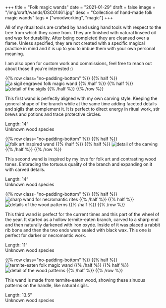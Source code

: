 +++
title = "Folk magic wands"
date = "2021-01-29"
draft = false
image = "/img/craft/wands/DSC01461.jpg"
desc = "Collection of hand-made folk magic wands"
tags = ["woodworking", "magic"]
+++

All of my ritual tools are crafted by hand using hand tools with respect to the tree from which they came from. They are finished with natural linseed oil and wax for durability. After being completed they are cleansed over a flame. Unless specified, they are not created with a specific magical practice in mind and it is up to you to imbue them with your own personal meaning.

I am also open for custom work and commissions, feel free to reach out about those if you’re interested :)

{{% row class="no-padding-bottom" %}}
{{% half %}}
![a sigil engraved folk magic wand](/img/craft/wands/DSC01469.jpg "a sigil engraved folk magic wand")
{{% /half %}}
{{% half %}}
![detail of the sigils](/img/craft/wands/DSC01470.jpg "detail of the sigils")
{{% /half %}}
{{% /row %}}

This first wand is perfectly aligned with my own carving style. Keeping the general shape of the branch while at the same time adding faceted details and sigils that complement it. It is perfect to direct energy in ritual work, stir brews and potions and trace protective circles.

Length: 14”  
Unknown wood species

{{% row class="no-padding-bottom" %}}
{{% half %}}
![folk art inspired wand](/img/craft/wands/DSC01461.jpg "folk art inspired wand")
{{% /half %}}
{{% half %}}
![detail of the carving](/img/craft/wands/DSC01464.jpg "detail of the carving")
{{% /half %}}
{{% /row %}}

This second wand is inspired by my love for folk art and contrasting wood tones. Embracing the tortuous quality of the branch and expanding on it with carved details.

Length: 14”  
Unknown wood species

{{% row class="no-padding-bottom" %}}
{{% half %}}
![sharp wand for necromantic rites](/img/craft/wands/DSC01472.jpg "sharp wand for necromantic rites")
{{% /half %}}
{{% half %}}
![details of the wood patterns](/img/craft/wands/DSC01473.jpg "details of the wood patterns")
{{% /half %}}
{{% /row %}}

This third wand is perfect for the current times and this part of the wheel of the year. It started as a hollow termite-eaten branch, carved to a sharp end and then naturally darkened with iron oxyde. Inside of it was placed a rabbit rib bone and then the two ends were sealed with black wax. This one is perfect for darker or necromantic work.

Length: 11”  
Unknown wood species

{{% row class="no-padding-bottom" %}}
{{% half %}}
![termite-eaten folk magic wand](/img/craft/wands/DSC01478.jpg "termite-eaten folk magic wand")
{{% /half %}}
{{% half %}}
![detail of the wood patterns](/img/craft/wands/DSC01479.jpg "detail of the wood patterns")
{{% /half %}}
{{% /row %}}

This wand is made from termite-eaten wood, showing these sinuous patterns on the handle, like natural sigils.

Length: 13.5”  
Unknown wood species
